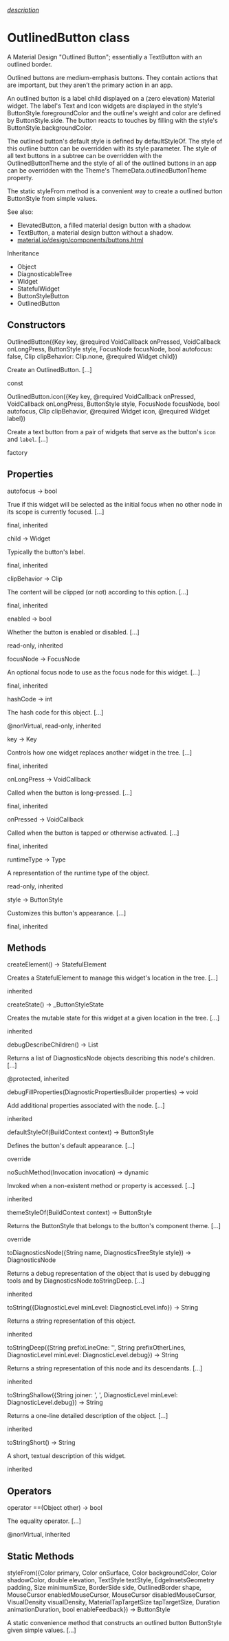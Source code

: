 [*description*][description]

# OutlinedButton class #

A Material Design "Outlined Button"; essentially a TextButton with an outlined border.

Outlined buttons are medium-emphasis buttons. They contain actions that are important, but they aren’t the primary action in an app.

An outlined button is a label child displayed on a (zero elevation) Material widget. The label's Text and Icon widgets are displayed in the style's ButtonStyle.foregroundColor and the outline's weight and color are defined by ButtonStyle.side. The button reacts to touches by filling with the style's ButtonStyle.backgroundColor.

The outlined button's default style is defined by defaultStyleOf. The style of this outline button can be overridden with its style parameter. The style of all text buttons in a subtree can be overridden with the OutlinedButtonTheme and the style of all of the outlined buttons in an app can be overridden with the Theme's ThemeData.outlinedButtonTheme property.

The static styleFrom method is a convenient way to create a outlined button ButtonStyle from simple values.

See also:

 *  ElevatedButton, a filled material design button with a shadow.
 *  TextButton, a material design button without a shadow.
 *  [material.io/design/components/buttons.html][material.io_design_components_buttons.html]

Inheritance

 *  Object
 *  DiagnosticableTree
 *  Widget
 *  StatefulWidget
 *  ButtonStyleButton
 *  OutlinedButton

## Constructors ##

OutlinedButton(\{Key key, @required VoidCallback onPressed, VoidCallback onLongPress, ButtonStyle style, FocusNode focusNode, bool autofocus: false, Clip clipBehavior: Clip.none, @required Widget child\})

Create an OutlinedButton. \[...\]

const

OutlinedButton.icon(\{Key key, @required VoidCallback onPressed, VoidCallback onLongPress, ButtonStyle style, FocusNode focusNode, bool autofocus, Clip clipBehavior, @required Widget icon, @required Widget label\})

Create a text button from a pair of widgets that serve as the button's `icon` and `label`. \[...\]

factory

## Properties ##

autofocus → bool

True if this widget will be selected as the initial focus when no other node in its scope is currently focused. \[...\]

final, inherited

child → Widget

Typically the button's label.

final, inherited

clipBehavior → Clip

The content will be clipped (or not) according to this option. \[...\]

final, inherited

enabled → bool

Whether the button is enabled or disabled. \[...\]

read-only, inherited

focusNode → FocusNode

An optional focus node to use as the focus node for this widget. \[...\]

final, inherited

hashCode → int

The hash code for this object. \[...\]

@nonVirtual, read-only, inherited

key → Key

Controls how one widget replaces another widget in the tree. \[...\]

final, inherited

onLongPress → VoidCallback

Called when the button is long-pressed. \[...\]

final, inherited

onPressed → VoidCallback

Called when the button is tapped or otherwise activated. \[...\]

final, inherited

runtimeType → Type

A representation of the runtime type of the object.

read-only, inherited

style → ButtonStyle

Customizes this button's appearance. \[...\]

final, inherited

## Methods ##

createElement() → StatefulElement

Creates a StatefulElement to manage this widget's location in the tree. \[...\]

inherited

createState() → \_ButtonStyleState

Creates the mutable state for this widget at a given location in the tree. \[...\]

inherited

debugDescribeChildren() → List<DiagnosticsNode>

Returns a list of DiagnosticsNode objects describing this node's children. \[...\]

@protected, inherited

debugFillProperties(DiagnosticPropertiesBuilder properties) → void

Add additional properties associated with the node. \[...\]

inherited

defaultStyleOf(BuildContext context) → ButtonStyle

Defines the button's default appearance. \[...\]

override

noSuchMethod(Invocation invocation) → dynamic

Invoked when a non-existent method or property is accessed. \[...\]

inherited

themeStyleOf(BuildContext context) → ButtonStyle

Returns the ButtonStyle that belongs to the button's component theme. \[...\]

override

toDiagnosticsNode(\{String name, DiagnosticsTreeStyle style\}) → DiagnosticsNode

Returns a debug representation of the object that is used by debugging tools and by DiagnosticsNode.toStringDeep. \[...\]

inherited

toString(\{DiagnosticLevel minLevel: DiagnosticLevel.info\}) → String

Returns a string representation of this object.

inherited

toStringDeep(\{String prefixLineOne: '', String prefixOtherLines, DiagnosticLevel minLevel: DiagnosticLevel.debug\}) → String

Returns a string representation of this node and its descendants. \[...\]

inherited

toStringShallow(\{String joiner: ', ', DiagnosticLevel minLevel: DiagnosticLevel.debug\}) → String

Returns a one-line detailed description of the object. \[...\]

inherited

toStringShort() → String

A short, textual description of this widget.

inherited

## Operators ##

operator ==(Object other) → bool

The equality operator. \[...\]

@nonVirtual, inherited

## Static Methods ##

styleFrom(\{Color primary, Color onSurface, Color backgroundColor, Color shadowColor, double elevation, TextStyle textStyle, EdgeInsetsGeometry padding, Size minimumSize, BorderSide side, OutlinedBorder shape, MouseCursor enabledMouseCursor, MouseCursor disabledMouseCursor, VisualDensity visualDensity, MaterialTapTargetSize tapTargetSize, Duration animationDuration, bool enableFeedback\}) → ButtonStyle

A static convenience method that constructs an outlined button ButtonStyle given simple values. \[...\]


[description]: https://github.com/flutter/flutter/blob/master/packages/flutter/lib/src/material/outlined_button.dart#L52
[material.io_design_components_buttons.html]: https://material.io/design/components/buttons.html
